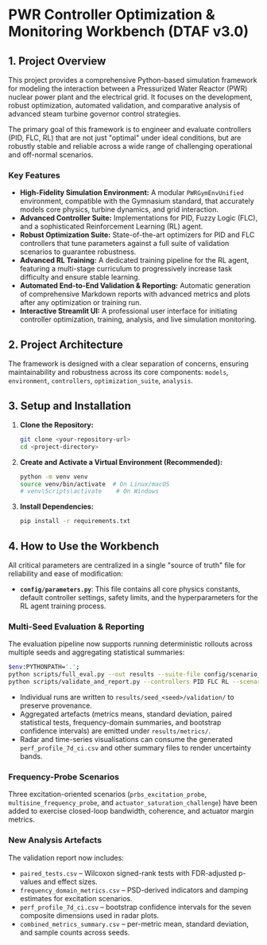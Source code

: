 # PWR Controller Optimization & Monitoring Workbench (DTAF v3.0)

## 1. Project Overview

This project provides a comprehensive Python-based simulation framework for modeling the interaction between a Pressurized Water Reactor (PWR) nuclear power plant and the electrical grid. It focuses on the development, robust optimization, automated validation, and comparative analysis of advanced steam turbine governor control strategies.

The primary goal of this framework is to engineer and evaluate controllers (PID, FLC, RL) that are not just "optimal" under ideal conditions, but are robustly stable and reliable across a wide range of challenging operational and off-normal scenarios.

### Key Features

* **High-Fidelity Simulation Environment:** A modular `PWRGymEnvUnified` environment, compatible with the Gymnasium standard, that accurately models core physics, turbine dynamics, and grid interaction.
* **Advanced Controller Suite:** Implementations for PID, Fuzzy Logic (FLC), and a sophisticated Reinforcement Learning (RL) agent.
* **Robust Optimization Suite:** State-of-the-art optimizers for PID and FLC controllers that tune parameters against a full suite of validation scenarios to guarantee robustness.
* **Advanced RL Training:** A dedicated training pipeline for the RL agent, featuring a multi-stage curriculum to progressively increase task difficulty and ensure stable learning.
* **Automated End-to-End Validation & Reporting:** Automatic generation of comprehensive Markdown reports with advanced metrics and plots after any optimization or training run.
* **Interactive Streamlit UI:** A professional user interface for initiating controller optimization, training, analysis, and live simulation monitoring.

## 2. Project Architecture

The framework is designed with a clear separation of concerns, ensuring maintainability and robustness across its core components: `models`, `environment`, `controllers`, `optimization_suite`, `analysis`.

## 3. Setup and Installation

1.  **Clone the Repository:**
    ```bash
    git clone <your-repository-url>
    cd <project-directory>
    ```

2.  **Create and Activate a Virtual Environment (Recommended):**
    ```bash
    python -m venv venv
    source venv/bin/activate  # On Linux/macOS
    # venv\Scripts\activate    # On Windows
    ```

3.  **Install Dependencies:**
    ```bash
    pip install -r requirements.txt
    ```

## 4. How to Use the Workbench

All critical parameters are centralized in a single "source of truth" file for reliability and ease of modification:

* **`config/parameters.py`**: This file contains all core physics constants, default controller settings, safety limits, and the hyperparameters for the RL agent training process.
### Multi-Seed Evaluation & Reporting

The evaluation pipeline now supports running deterministic rollouts across multiple seeds and aggregating statistical summaries:

```bash
$env:PYTHONPATH='.';
python scripts/full_eval.py --out results --suite-file config/scenario_suite.txt --controllers PID FLC RL --eval-seed 42 --eval-seeds 101 202 303
python scripts/validate_and_report.py --controllers PID FLC RL --scenarios all --out results --eval-seed 42 --eval-seeds 101 202 303 --bootstrap-samples 2000
```

* Individual runs are written to `results/seed_<seed>/validation/` to preserve provenance.
* Aggregated artefacts (metrics means, standard deviation, paired statistical tests, frequency-domain summaries, and bootstrap confidence intervals) are emitted under `results/metrics/`.
* Radar and time-series visualisations can consume the generated `perf_profile_7d_ci.csv` and other summary files to render uncertainty bands.

### Frequency-Probe Scenarios

Three excitation-oriented scenarios (`prbs_excitation_probe`, `multisine_frequency_probe`, and `actuator_saturation_challenge`) have been added to exercise closed-loop bandwidth, coherence, and actuator margin metrics.


### New Analysis Artefacts

The validation report now includes:

* `paired_tests.csv` – Wilcoxon signed-rank tests with FDR-adjusted p-values and effect sizes.
* `frequency_domain_metrics.csv` – PSD-derived indicators and damping estimates for excitation scenarios.
* `perf_profile_7d_ci.csv` – bootstrap confidence intervals for the seven composite dimensions used in radar plots.
* `combined_metrics_summary.csv` – per-metric mean, standard deviation, and sample counts across seeds.
